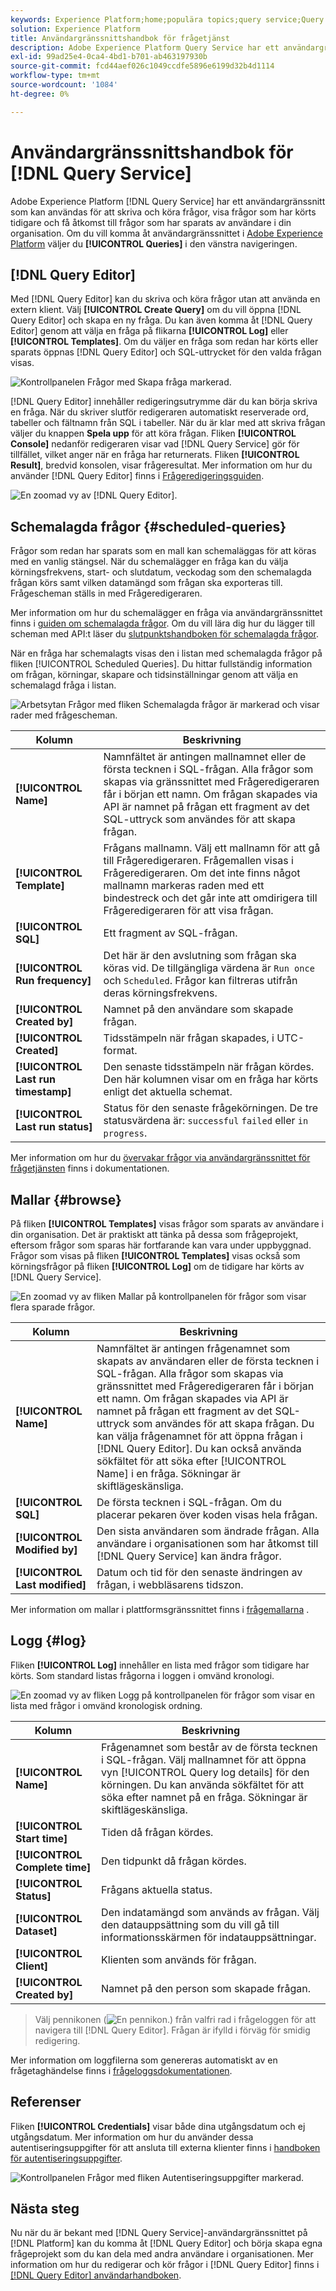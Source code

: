 ```yaml
---
keywords: Experience Platform;home;populära topics;query service;Query service;query editor;Query Editor;Query editor;Query editor;
solution: Experience Platform
title: Användargränssnittshandbok för frågetjänst
description: Adobe Experience Platform Query Service har ett användargränssnitt som kan användas för att skriva och köra frågor, visa frågor som har körts tidigare samt få åtkomst till frågor som har sparats av användare i organisationen.
exl-id: 99ad25e4-0ca4-4bd1-b701-ab463197930b
source-git-commit: fcd44aef026c1049ccdfe5896e6199d32b4d1114
workflow-type: tm+mt
source-wordcount: '1084'
ht-degree: 0%

---
```


# Användargränssnittshandbok för [!DNL Query Service]

Adobe Experience Platform [!DNL Query Service] har ett användargränssnitt som kan användas för att skriva och köra frågor, visa frågor som har körts tidigare och få åtkomst till frågor som har sparats av användare i din organisation. Om du vill komma åt användargränssnittet i [Adobe Experience Platform](https://platform.adobe.com) väljer du **[!UICONTROL Queries]** i den vänstra navigeringen.

## [!DNL Query Editor]

Med [!DNL Query Editor] kan du skriva och köra frågor utan att använda en extern klient. Välj **[!UICONTROL Create Query]** om du vill öppna [!DNL Query Editor] och skapa en ny fråga. Du kan även komma åt [!DNL Query Editor] genom att välja en fråga på flikarna **[!UICONTROL Log]** eller **[!UICONTROL Templates]**. Om du väljer en fråga som redan har körts eller sparats öppnas [!DNL Query Editor] och SQL-uttrycket för den valda frågan visas.

![Kontrollpanelen Frågor med Skapa fråga markerad.](../images/ui/overview/overview.png)

[!DNL Query Editor] innehåller redigeringsutrymme där du kan börja skriva en fråga. När du skriver slutför redigeraren automatiskt reserverade ord, tabeller och fältnamn från SQL i tabeller. När du är klar med att skriva frågan väljer du knappen **Spela upp** för att köra frågan. Fliken **[!UICONTROL Console]** nedanför redigeraren visar vad [!DNL Query Service] gör för tillfället, vilket anger när en fråga har returnerats. Fliken **[!UICONTROL Result]**, bredvid konsolen, visar frågeresultat. Mer information om hur du använder [!DNL Query Editor] finns i [Frågeredigeringsguiden](./user-guide.md).

![En zoomad vy av [!DNL Query Editor].](../images/ui/overview/query-editor.png)

## Schemalagda frågor {#scheduled-queries}

Frågor som redan har sparats som en mall kan schemaläggas för att köras med en vanlig stängsel. När du schemalägger en fråga kan du välja körningsfrekvens, start- och slutdatum, veckodag som den schemalagda frågan körs samt vilken datamängd som frågan ska exporteras till. Frågescheman ställs in med Frågeredigeraren.

Mer information om hur du schemalägger en fråga via användargränssnittet finns i [guiden om schemalagda frågor](./user-guide.md#scheduled-queries). Om du vill lära dig hur du lägger till scheman med API:t läser du [slutpunktshandboken för schemalagda frågor](../api/scheduled-queries.md).

När en fråga har schemalagts visas den i listan med schemalagda frågor på fliken [!UICONTROL Scheduled Queries]. Du hittar fullständig information om frågan, körningar, skapare och tidsinställningar genom att välja en schemalagd fråga i listan.

![Arbetsytan Frågor med fliken Schemalagda frågor är markerad och visar rader med frågescheman.](../images/ui/overview/scheduled-queries.png)

| Kolumn | Beskrivning |
| --- | --- |
| **[!UICONTROL Name]** | Namnfältet är antingen mallnamnet eller de första tecknen i SQL-frågan. Alla frågor som skapas via gränssnittet med Frågeredigeraren får i början ett namn. Om frågan skapades via API är namnet på frågan ett fragment av det SQL-uttryck som användes för att skapa frågan. |
| **[!UICONTROL Template]** | Frågans mallnamn. Välj ett mallnamn för att gå till Frågeredigeraren. Frågemallen visas i Frågeredigeraren. Om det inte finns något mallnamn markeras raden med ett bindestreck och det går inte att omdirigera till Frågeredigeraren för att visa frågan. |
| **[!UICONTROL SQL]** | Ett fragment av SQL-frågan. |
| **[!UICONTROL Run frequency]** | Det här är den avslutning som frågan ska köras vid. De tillgängliga värdena är `Run once` och `Scheduled`. Frågor kan filtreras utifrån deras körningsfrekvens. |
| **[!UICONTROL Created by]** | Namnet på den användare som skapade frågan. |
| **[!UICONTROL Created]** | Tidsstämpeln när frågan skapades, i UTC-format. |
| **[!UICONTROL Last run timestamp]** | Den senaste tidsstämpeln när frågan kördes. Den här kolumnen visar om en fråga har körts enligt det aktuella schemat. |
| **[!UICONTROL Last run status]** | Status för den senaste frågekörningen. De tre statusvärdena är: `successful` `failed` eller `in progress`. |

Mer information om hur du [övervakar frågor via användargränssnittet för frågetjänsten](./monitor-queries.md) finns i dokumentationen.

## Mallar {#browse}

På fliken **[!UICONTROL Templates]** visas frågor som sparats av användare i din organisation. Det är praktiskt att tänka på dessa som frågeprojekt, eftersom frågor som sparas här fortfarande kan vara under uppbyggnad. Frågor som visas på fliken **[!UICONTROL Templates]** visas också som körningsfrågor på fliken **[!UICONTROL Log]** om de tidigare har körts av [!DNL Query Service].

![En zoomad vy av fliken Mallar på kontrollpanelen för frågor som visar flera sparade frågor.](../images/ui/overview/templates.png)

| Kolumn | Beskrivning |
| --- | --- |
| **[!UICONTROL Name]** | Namnfältet är antingen frågenamnet som skapats av användaren eller de första tecknen i SQL-frågan. Alla frågor som skapas via gränssnittet med Frågeredigeraren får i början ett namn. Om frågan skapades via API är namnet på frågan ett fragment av det SQL-uttryck som användes för att skapa frågan. Du kan välja frågenamnet för att öppna frågan i [!DNL Query Editor]. Du kan också använda sökfältet för att söka efter [!UICONTROL Name] i en fråga. Sökningar är skiftlägeskänsliga. |
| **[!UICONTROL SQL]** | De första tecknen i SQL-frågan. Om du placerar pekaren över koden visas hela frågan. |
| **[!UICONTROL Modified by]** | Den sista användaren som ändrade frågan. Alla användare i organisationen som har åtkomst till [!DNL Query Service] kan ändra frågor. |
| **[!UICONTROL Last modified]** | Datum och tid för den senaste ändringen av frågan, i webbläsarens tidszon. |

Mer information om mallar i plattformsgränssnittet finns i [frågemallarna](./query-templates.md) .

## Logg {#log}

Fliken **[!UICONTROL Log]** innehåller en lista med frågor som tidigare har körts. Som standard listas frågorna i loggen i omvänd kronologi.

![En zoomad vy av fliken Logg på kontrollpanelen för frågor som visar en lista med frågor i omvänd kronologisk ordning.](../images/ui/overview/log.png)

| Kolumn | Beskrivning |
| --- | --- |
| **[!UICONTROL Name]** | Frågenamnet som består av de första tecknen i SQL-frågan. Välj mallnamnet för att öppna vyn [!UICONTROL Query log details] för den körningen. Du kan använda sökfältet för att söka efter namnet på en fråga. Sökningar är skiftlägeskänsliga. |
| **[!UICONTROL Start time]** | Tiden då frågan kördes. |
| **[!UICONTROL Complete time]** | Den tidpunkt då frågan kördes. |
| **[!UICONTROL Status]** | Frågans aktuella status. |
| **[!UICONTROL Dataset]** | Den indatamängd som används av frågan. Välj den datauppsättning som du vill gå till informationsskärmen för indatauppsättningar. |
| **[!UICONTROL Client]** | Klienten som används för frågan. |
| **[!UICONTROL Created by]** | Namnet på den person som skapade frågan. |

>
>
>Välj pennikonen (![En pennikon.](../images/ui/overview/edit-icon.png)) från valfri rad i frågeloggen för att navigera till [!DNL Query Editor]. Frågan är ifylld i förväg för smidig redigering.

Mer information om loggfilerna som genereras automatiskt av en frågetaghändelse finns i [frågeloggsdokumentationen](./query-logs.md).

## Referenser

Fliken **[!UICONTROL Credentials]** visar både dina utgångsdatum och ej utgångsdatum. Mer information om hur du använder dessa autentiseringsuppgifter för att ansluta till externa klienter finns i [handboken för autentiseringsuppgifter](../clients/overview.md).

![Kontrollpanelen Frågor med fliken Autentiseringsuppgifter markerad.](../images/ui/overview/credentials.png)

## Nästa steg

Nu när du är bekant med [!DNL Query Service]-användargränssnittet på [!DNL Platform] kan du komma åt [!DNL Query Editor] och börja skapa egna frågeprojekt som du kan dela med andra användare i organisationen. Mer information om hur du redigerar och kör frågor i [!DNL Query Editor] finns i [[!DNL Query Editor] användarhandboken](./user-guide.md).
